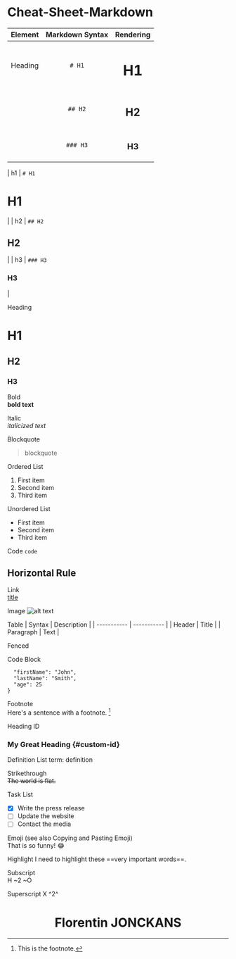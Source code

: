 # Cheat-Sheet-Markdown

| Element | Markdown Syntax | Rendering |
| :--------------- | :---------------: | :---------------: |
| Heading | `# H1` | <h1>H1</h1> |
|  | `## H2` | <h2>H2</h2> |
|  | `### H3` | <h3>H3</h3> |





| h1 | `# H1` <h1>H1</h1> |
| h2 | `## H2` <h2>H2</h2> |
| h3 | `### H3` <h3>H3</h3> |




Heading	
# H1
## H2
### H3

Bold	
**bold text**

Italic	
*italicized text*

Blockquote	
> blockquote

Ordered List	
1. First item
2. Second item
3. Third item

Unordered List	
- First item
- Second item
- Third item

Code	`code`

Horizontal Rule	
---

Link	
[title](https://www.example.com)

Image	![alt text](image.jpg)

Table	| Syntax | Description |
| ----------- | ----------- |
| Header | Title |
| Paragraph | Text |

Fenced 

Code Block	
```{
  "firstName": "John",
  "lastName": "Smith",
  "age": 25
}
```
Footnote	
Here's a sentence with a footnote. [^1]

[^1]: This is the footnote.

Heading ID	
### My Great Heading {#custom-id}

Definition 
List	term: definition

Strikethrough	
~~The world is flat.~~

Task List	
- [x] Write the press release
- [ ] Update the website
- [ ] Contact the media

Emoji (see also Copying and Pasting Emoji)	
That is so funny! :joy:

Highlight	I need to highlight these 
==very important words==.

Subscript	
H ~2 ~O

Superscript	
X ^2^

<h1 align="center">Florentin JONCKANS</h1>
